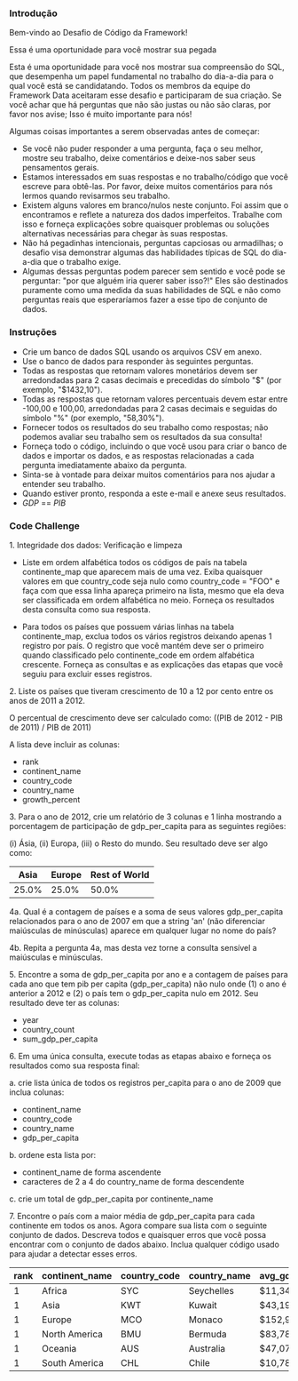 ### Introdução

Bem-vindo ao Desafio de Código da Framework!

Essa é uma oportunidade para você mostrar sua pegada 

Esta é uma oportunidade para você nos mostrar sua compreensão do SQL, que desempenha um papel fundamental no trabalho do dia-a-dia para o qual você está se candidatando. Todos os membros da equipe do Framework Data aceitaram esse desafio e participaram de sua criação. Se você achar que há perguntas que não são justas ou não são claras, por favor nos avise; Isso é muito importante para nós!

Algumas coisas importantes a serem observadas antes de começar:

- Se você não puder responder a uma pergunta, faça o seu melhor, mostre seu trabalho, deixe comentários e deixe-nos saber seus pensamentos gerais.
- Estamos interessados em suas respostas e no trabalho/código que você escreve para obtê-las. Por favor, deixe muitos comentários para nós lermos quando revisarmos seu trabalho.
- Existem alguns valores em branco/nulos neste conjunto. Foi assim que o encontramos e reflete a natureza dos dados imperfeitos. Trabalhe com isso e forneça explicações sobre quaisquer problemas ou soluções alternativas necessárias para chegar às suas respostas.
- Não há pegadinhas intencionais, perguntas capciosas ou armadilhas; o desafio visa demonstrar algumas das habilidades típicas de SQL do dia-a-dia que o trabalho exige.
- Algumas dessas perguntas podem parecer sem sentido e você pode se perguntar: "por que alguém iria querer saber isso?!" Eles são destinados puramente como uma medida da suas habilidades de SQL e não como perguntas reais que esperaríamos fazer a esse tipo de conjunto de dados.

### Instruções

- Crie um banco de dados SQL usando os arquivos CSV em anexo.
- Use o banco de dados para responder às seguintes perguntas.
- Todas as respostas que retornam valores monetários devem ser arredondadas para 2 casas decimais e precedidas do símbolo "$" (por exemplo, "$1432,10").
- Todas as respostas que retornam valores percentuais devem estar entre -100,00 e 100,00, arredondadas para 2 casas decimais e seguidas do símbolo "%" (por exemplo, "58,30%").
- Fornecer todos os resultados do seu trabalho como respostas; não podemos avaliar seu trabalho sem os resultados da sua consulta!
- Forneça todo o código, incluindo o que você usou para criar o banco de dados e importar os dados, e as respostas relacionadas a cada pergunta imediatamente abaixo da pergunta.
- Sinta-se à vontade para deixar muitos comentários para nos ajudar a entender seu trabalho.
- Quando estiver pronto, responda a este e-mail e anexe seus resultados.
- *GDP* == *PIB*

### Code Challenge

1\. Integridade dos dados: Verificação e limpeza

- Liste em ordem alfabética todos os códigos de país na tabela continente_map que aparecem mais de uma vez. Exiba quaisquer valores em que country_code seja nulo como country_code = "FOO" e faça com que essa linha apareça primeiro na lista, mesmo que ela deva ser classificada em ordem alfabética no meio. Forneça os resultados desta consulta como sua resposta.

- Para todos os países que possuem várias linhas na tabela continente_map, exclua todos os vários registros deixando apenas 1 registro por país. O registro que você mantém deve ser o primeiro quando classificado pelo continente_code em ordem alfabética crescente. Forneça as consultas e as explicações das etapas que você seguiu para excluir esses registros.

2\. Liste os países que tiveram crescimento de 10 a 12 por cento entre os anos de 2011 a 2012.

O percentual de crescimento deve ser calculado como: ((PIB de 2012 - PIB de 2011) / PIB de 2011)

A lista deve incluir as colunas:

- rank
- continent_name
- country_code
- country_name
- growth_percent

3\. Para o ano de 2012, crie um relatório de 3 colunas e 1 linha mostrando a porcentagem de participação de gdp_per_capita para as seguintes regiões:

(i) Ásia, (ii) Europa, (iii) o Resto do mundo. Seu resultado deve ser algo como:

 Asia  | Europe | Rest of World 
------ | ------ | -------------
25.0%  | 25.0%  | 50.0%

4a\. Qual é a contagem de países e a soma de seus valores gdp_per_capita relacionados para o ano de 2007 em que a string 'an' (não diferenciar maiúsculas de minúsculas) aparece em qualquer lugar no nome do país?

4b\. Repita a pergunta 4a, mas desta vez torne a consulta sensível a maiúsculas e minúsculas.

5\. Encontre a soma de gdp_per_capita por ano e a contagem de países para cada ano que tem pib per capita (gdp_per_capita) não nulo onde (1) o ano é anterior a 2012 e (2) o país tem o gdp_per_capita nulo em 2012. Seu resultado deve ter as colunas:

- year
- country_count
- sum_gdp_per_capita

6\. Em uma única consulta, execute todas as etapas abaixo e forneça os resultados como sua resposta final:

a. crie lista única de todos os registros per_capita para o ano de 2009 que inclua colunas:

- continent_name
- country_code
- country_name
- gdp_per_capita

b. ordene esta lista por:

- continent_name de forma ascendente
- caracteres de 2 a 4 do country_name de forma descendente

c. crie um total de gdp_per_capita por continente_name

7\. Encontre o país com a maior média de gdp_per_capita para cada continente em todos os anos. Agora compare sua lista com o seguinte conjunto de dados. Descreva todos e quaisquer erros que você possa encontrar com o conjunto de dados abaixo. Inclua qualquer código usado para ajudar a detectar esses erros.

rank | continent_name | country_code | country_name | avg_gdp_per_capita 
---- | -------------- | ------------ | ------------ | -----------------
   1 | Africa         | SYC          | Seychelles   |         $11,348.66
   1 | Asia           | KWT          | Kuwait       |         $43,192.49
   1 | Europe         | MCO          | Monaco       |        $152,936.10
   1 | North America  | BMU          | Bermuda      |         $83,788.48
   1 | Oceania        | AUS          | Australia    |         $47,070.39
   1 | South America  | CHL          | Chile        |         $10,781.71
